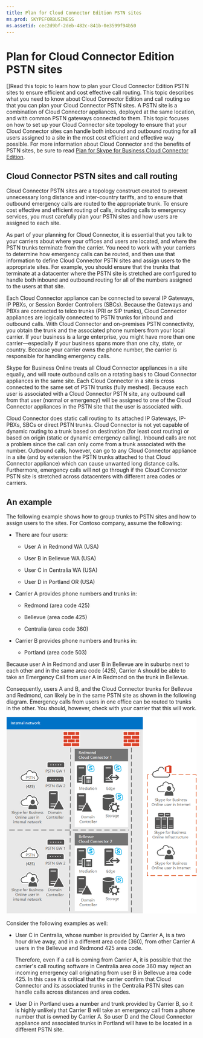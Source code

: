 ```yaml
---
title: Plan for Cloud Connector Edition PSTN sites
ms.prod: SKYPEFORBUSINESS
ms.assetid: cec2d9bf-2deb-482c-841b-0e3599f94b50
---
```



# Plan for Cloud Connector Edition PSTN sites
[]Read this topic to learn how to plan your Cloud Connector Edition PSTN sites to ensure efficient and cost effective call routing.
This topic describes what you need to know about Cloud Connector Edition and call routing so that you can plan your Cloud Connector PSTN sites. A PSTN site is a combination of Cloud Connector appliances, deployed at the same location, and with common PSTN gateways connected to them. This topic focuses on how to set up your Cloud Connector site topology to ensure that your Cloud Connector sites can handle both inbound and outbound routing for all users assigned to a site in the most cost efficient and effective way possible. For more information about Cloud Connector and the benefits of PSTN sites, be sure to read  [Plan for Skype for Business Cloud Connector Edition](plan-for-skype-for-business-cloud-connector-edition.md). 
  
    
    


## Cloud Connector PSTN sites and call routing

Cloud Connector PSTN sites are a topology construct created to prevent unnecessary long distance and inter-country tariffs, and to ensure that outbound emergency calls are routed to the appropriate trunk. To ensure cost effective and efficient routing of calls, including calls to emergency services, you must carefully plan your PSTN sites and how users are assigned to each site. 
  
    
    
As part of your planning for Cloud Connector, it is essential that you talk to your carriers about where your offices and users are located, and where the PSTN trunks terminate from the carrier. You need to work with your carriers to determine how emergency calls can be routed, and then use that information to define Cloud Connector PSTN sites and assign users to the appropriate sites. For example, you should ensure that the trunks that terminate at a datacenter where the PSTN site is stretched are configured to handle both inbound and outbound routing for all of the numbers assigned to the users at that site. 
  
    
    
Each Cloud Connector appliance can be connected to several IP Gateways, IP PBXs, or Session Border Controllers (SBCs). Because the Gateways and PBXs are connected to telco trunks (PRI or SIP trunks), Cloud Connector appliances are logically connected to PSTN trunks for inbound and outbound calls. With Cloud Connector and on-premises PSTN connectivity, you obtain the trunk and the associated phone numbers from your local carrier. If your business is a large enterprise, you might have more than one carrier—especially if your business spans more than one city, state, or country. Because your carrier owns the phone number, the carrier is responsible for handling emergency calls.
  
    
    
Skype for Business Online treats all Cloud Connector appliances in a site equally, and will route outbound calls on a rotating basis to Cloud Connector appliances in the same site. Each Cloud Connector in a site is cross connected to the same set of PSTN trunks (fully meshed). Because each user is associated with a Cloud Connector PSTN site, any outbound call from that user (normal or emergency) will be assigned to one of the Cloud Connector appliances in the PSTN site that the user is associated with. 
  
    
    
Cloud Connector does static call routing to its attached IP Gateways, IP-PBXs, SBCs or direct PSTN trunks. Cloud Connector is not yet capable of dynamic routing to a trunk based on destination (for least cost routing) or based on origin (static or dynamic emergency calling). Inbound calls are not a problem since the call can only come from a trunk associated with the number. Outbound calls, however, can go to any Cloud Connector appliance in a site (and by extension the PSTN trunks attached to that Cloud Connector appliance) which can cause unwanted long distance calls. Furthermore, emergency calls will not go through if the Cloud Connector PSTN site is stretched across datacenters with different area codes or carriers.
  
    
    

## An example

The following example shows how to group trunks to PSTN sites and how to assign users to the sites. For Contoso company, assume the following:
  
    
    

- There are four users: 
    
  - User A in Redmond WA (USA)
    
  
  - User B in Bellevue WA (USA)
    
  
  - User C in Centralia WA (USA)
    
  
  - User D in Portland OR (USA)
    
  
- Carrier A provides phone numbers and trunks in:
    
  - Redmond (area code 425)
    
  
  - Bellevue (area code 425)
    
  
  - Centralia (area code 360)
    
  
- Carrier B provides phone numbers and trunks in:
    
  -  Portland (area code 503)
    
  
Because user A in Redmond and user B in Bellevue are in suburbs next to each other and in the same area code (425), Carrier A should be able to take an Emergency Call from user A in Redmond on the trunk in Bellevue. 
  
    
    
Consequently, users A and B, and the Cloud Connector trunks for Bellevue and Redmond, can likely be in the same PSTN site as shown in the following diagram. Emergency calls from users in one office can be routed to trunks in the other. You should, however, check with your carrier that this will work.
  
    
    

  
    
    
![How to set up PSTN sites](images/2659caa7-9c18-4d4f-9c7a-61d0e6a07dc3.png)
  
    
    

  
    
    
Consider the following examples as well:
  
    
    

- User C in Centralia, whose number is provided by Carrier A, is a two hour drive away, and in a different area code (360), from other Carrier A users in the Bellevue and Redmond 425 area code. 
    
    Therefore, even if a call is coming from Carrier A, it is possible that the carrier's call routing software in Centralia area code 360 may reject an incoming emergency call originating from user B in Bellevue area code 425. In this case it is critical that the carrier confirm that Cloud Connector and its associated trunks in the Centralia PSTN sites can handle calls across distances and area codes.
    
  
- User D in Portland uses a number and trunk provided by Carrier B, so it is highly unlikely that Carrier B will take an emergency call from a phone number that is owned by Carrier A. So user D and the Cloud Connector appliance and associated trunks in Portland will have to be located in a different PSTN site.
    
  

